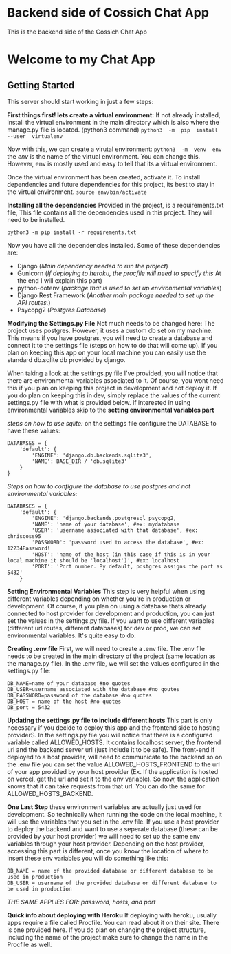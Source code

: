 # Backend side of Cossich Chat App

This is the backend side of the Cossich Chat App

# Welcome to my Chat App
  

## Getting Started

This server should start working in just a few steps:

****First things first! lets create a virtual environment:****
If not already installed, install the virtual environment in the main directory which is also where the manage.py file is located.
(python3 command)
`python3  -m  pip  install  --user  virtualenv`

Now with this, we can create a virutal environment:
`python3  -m  venv  env` the *env* is the name of the virtual environment. You can change this. However, env is mostly used and easy to tell that its a virtual environment.

Once the virtual environment has been created, activate it. To install dependencies and future dependencies for this project, its best to stay in the virtual environment.
`source env/bin/activate` 

**Installing all the dependencies**
Provided in the project, is a requirements.txt file, This file contains all the dependencies used in this project. They will need to be installed. 
 
 ````
python3 -m pip install -r requirements.txt
````

Now you have all the dependencies installed. Some of these dependencies are: 

 - Django (*Main dependency needed to run the project*)
 - Gunicorn (*If deploying to heroku, the procfile will need to specify this* At the end I will explain this part)
 - python-dotenv (*package that is used to set up environmental variables*)
 - Django Rest Framework (*Another main package needed to set up the API routes.*)
 - Psycopg2 (*Postgres Database*)

 
**Modifying the Settings.py File**
Not much needs to be changed here: The project uses postgres. However, it uses a custom db set on my machine. This means if you have postgres, you will need to create a database and connect it to the settings file (steps on how to do that will come up). If you plan on keeping this app on your local machine you can easily use the standard db.sqlite db provided by django. 

When taking a look at the settings.py file I've provided, you will notice that there are environmental variables associated to it. Of course, you wont need this if you plan on keeping this project in development and not deploy it. If you do plan on keeping this in dev, simply replace the values of the current settings.py file with what is provided below. If interested in using environmental variables skip to the **setting environmental variables part**

*steps on how to use sqlite:*
on the settings file configure the DATABASE to have these values:

    DATABASES = { 
	    'default': {
		    'ENGINE': 'django.db.backends.sqlite3',
		    'NAME': BASE_DIR / 'db.sqlite3'
	    }
	}
	
*Steps  on how to configure the database to use postgres and not environmental variables:*

    DATABASES = {
	    'default': {
			'ENGINE': 'django.backends.postgresql_psycopg2,
			'NAME': 'name of your database', #ex: mydatabase
			'USER': 'username associated with that database', #ex: chriscoss95
			'PASSWORD': 'password used to access the database', #ex: 12234Password!
			'HOST': 'name of the host (in this case if this is in your local machine it should be 'localhost')', #ex: localhost
			'PORT': 'Port number. By default, postgres assigns the port as 5432'
		}


**Setting Environmental Variables**
This step is very helpful when using different variables depending on whether you're in production or development. Of course, if you plan on using a database thats already connected to host provider for development and production, you can just set the values in the settings.py file. If you want to use different variables (different url routes, different databases) for dev or prod, we can set environmental variables. It's quite easy to do:

**Creating .env file**
First, we will need to create a .env file. The .env file needs to be created in the main directory of the project (same location as the manage.py file). In the .env file, we will set the values configured in the settings.py file:

````
DB_NAME=name of your database #no quotes
DB_USER=username associated with the database #no qoutes
DB_PASSWORD=password of the database #no quotes
DB_HOST = name of the host #no quotes
DB_port = 5432 
  ````


**Updating the settings.py file to include different hosts**
This part is only necessary if you decide to deploy this app and the frontend side to hosting providerS. In the settings.py file you will notice that there is a configured variable called ALLOWED_HOSTS. It contains localhost server, the frontend url and the backend server url (just include it to be safe). The front-end if deployed to a host provider, will need to communicate to the backend so on the .env file you can set the value ALLOWED_HOSTS_FRONTEND to the url of your app provided by your host provider (Ex. If the application is hosted on vercel, get the url and set it to the env variable). So now, the application knows that it can take requests from that url. You can do the same for ALLOWED_HOSTS_BACKEND. 

**One Last Step**
these environment variables are actually just used for development. So technically when running the code on the local machine, it will use the variables that you set in the .env file. If you use a host provider to deploy the backend and want to use a seperate database (these can be provided by your host provider) we will need to set up the same env variables through your host provider. Depending on the host provider, accessing this part is different, once you know the location of where to insert these env variables you will do something like this: 
````
DB_NAME = name of the provided database or different database to be used in production
DB_USER = username of the provided database or different database to be used in production
````
*THE SAME APPLIES FOR: password, hosts, and port*


**Quick info about deploying with Heroku**
If deploying with heroku, usually apps require a file called Procfile. You can read about it on their site. There is one provided here. If you do plan on changing the project structure, including the name of the project make sure to change the name in the Procfile as well.